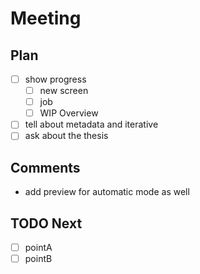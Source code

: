 # Meeting

## Plan

- [ ] show progress
  - [ ] new screen
  - [ ] job
  - [ ] WIP Overview
- [ ] tell about metadata and iterative
- [ ] ask about the thesis

## Comments

- add preview for automatic mode as well

## TODO Next

- [ ] pointA
- [ ] pointB
